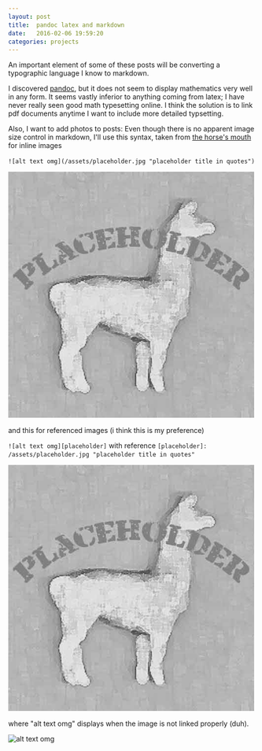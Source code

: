 ```yaml
---
layout: post
title:  pandoc latex and markdown
date:   2016-02-06 19:59:20
categories: projects
---
```



An important element of some of these posts will be converting a typographic language I know to markdown.

I discovered [pandoc][pandoc], but it does not seem to display mathematics very well in any form. It seems 
vastly inferior to anything coming from latex; I have never really seen good math typesetting online. I 
think the solution is to link pdf documents anytime I want to include more detailed typsetting.


Also, I want to add photos to posts: Even though there is no apparent image size control in markdown,
I'll use this syntax, taken from [the horse's mouth][df] for inline images 

`![alt text omg](/assets/placeholder.jpg "placeholder title in quotes")`

![alt text omg](/assets/placeholder.jpg "placeholder title in quotes")

and this for referenced images (i think this is my preference)

`![alt text omg][placeholder]` with reference `[placeholder]: /assets/placeholder.jpg "placeholder title in quotes"`

![alt text omg][placeholder]

where "alt text omg" displays when the image is not linked properly (duh).

![alt text omg](/assets/placeholde.jpg "placeholder title in quotes")



[pandoc]: http://pandoc.org/

[placeholder]: /assets/placeholder.jpg "placeholder title in quotes"

[df]: http://daringfireball.net/projects/markdown/syntax
